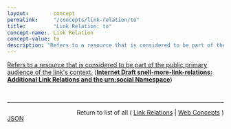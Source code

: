 ```yaml
---
layout:        concept
permalink:     "/concepts/link-relation/to"
title:         "Link Relation: to"
concept-name:  Link Relation
concept-value: to
description: "Refers to a resource that is considered to be part of the public primary audience of the link's context."
---
```


[Refers to a resource that is considered to be part of the public primary audience of the link's context.](http://tools.ietf.org/html/draft-snell-more-link-relations#section-3 "Read documentation for Link Relation &#34;to&#34;") (**[Internet Draft snell-more-link-relations: Additional Link Relations and the urn:social Namespace](/specs/IETF/I-D/snell-more-link-relations "This specification defines a number of additional Link Relation Types that can used for a variety of purposes.")**)

<br/>
<hr/>

<p style="float : left"><a href="./to.json" title="JSON representing this particular Web Concept value">JSON</a></p>
<p style="text-align: right">Return to list of all ( <a href="../link-relation/">Link Relations</a> | <a href="../">Web Concepts</a> )</p>

